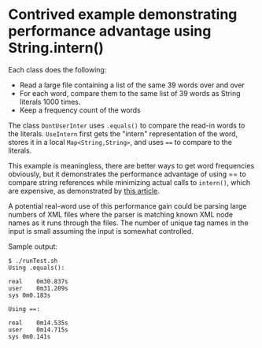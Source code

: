 # Contrived example demonstrating performance advantage using String.intern()

Each class does the following:

* Read a large file containing a list of the same 39 words over and over
* For each word, compare them to the same list of 39 words as String literals 1000 times.
* Keep a frequency count of the words

The class `DontUserInter` uses `.equals()` to compare the read-in words to the literals.  `UseIntern` first gets the "intern" representation of the word, stores it in a local `Map<String,String>`, and uses `==` to compare to the literals.

This example is meaningless, there are better ways to get word frequencies obviously, but it demonstrates the performance advantage of using == to compare string references while minimizing actual calls to `intern()`, which are expensive, as demonstrated by [this article](https://shipilev.net/jvm/anatomy-quarks/10-string-intern/).

A potential real-word use of this performance gain could be parsing large numbers of XML files where the parser is matching known XML node names as it runs through the files.  The number of unique tag names in the input is small assuming the input is somewhat controlled.

Sample output:

```
$ ./runTest.sh
Using .equals():

real	0m30.837s
user	0m31.209s
sys	0m0.183s

Using ==:

real	0m14.535s
user	0m14.715s
sys	0m0.141s
```
